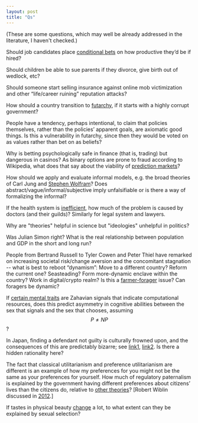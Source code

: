 ```yaml
---
layout: post
title: "Qs"
---
```


(These are some questions, which may well be already addressed in the
literature, I haven't checked.)

Should job candidates place [conditional
bets](http://mason.gmu.edu/~rhanson/dumpceo.html) on how productive they’d be
if hired?
<!--
Should other people who know the candidate or company be able to bet too?
redundant
-->

Should children be able to sue parents if they divorce, give birth out of
wedlock, etc?

Should someone start selling insurance against online mob victimization and
other “life/career ruining” reputation attacks?

How should a country transition to [futarchy](http://mason.gmu.edu/~rhanson/futarchy.html),
if it starts with a highly corrupt government?

People have a tendency, perhaps intentional, to claim that policies themselves,
rather than the policies’ apparent goals, are axiomatic good things.
Is this a vulnerability in futarchy, since then they would be voted on as
values rather than bet on as beliefs?

Why is betting psychologically safe in finance (that is, trading) but dangerous
in casinos? As binary options are prone to fraud according to Wikipedia, what
does that say about the viability of
[prediction markets](https://en.wikipedia.org/wiki/Prediction_market)?

How should we apply and evaluate informal models, e.g. the broad theories of
Carl Jung and
[Stephen Wolfram](https://www.wolframscience.com/nks/)?
Does abstract/vague/informal/subjective imply unfalsifiable or is there a
way of formalizing the informal?

If the health system is
[inefficient](http://www.overcomingbias.com/2007/05/rand_health_ins.html), how
much of the problem is caused by doctors (and their guilds)? Similarly for
legal system and lawyers.

Why are "theories" helpful in science but "ideologies" unhelpful in politics?

Was Julian Simon right? What is the real relationship between population and
GDP in the short and long run?

People from Bertrand Russell to Tyler Cowen and Peter Thiel have remarked on
increasing societal risk/change aversion and the concomitant stagnation -- what
is best to reboot “dynamism”: Move to a different country? Reform the current
one? Seasteading? Form more-dynamic enclave within the country? Work in
digital/crypto realm? Is this a [farmer-forager](http://www.overcomingbias.com/2010/10/fear-made-farmers.html)
issue? Can foragers be dynamic?

If [certain mental traits](https://www.primalpoly.com/the-mating-mind) are
Zahavian signals that indicate computational resources, does this predict
asymmetry in cognitive abilities between the sex that signals and the sex that
chooses, assuming $$P \neq NP$$?

In Japan, finding a defendant not guilty is culturally frowned upon, and
the consequences of this are predictably bizarre; see
[link1](https://www.youtube.com/watch?v=IRn4xzaugbk),
[link2](https://en.wikipedia.org/wiki/I_Just_Didn't_Do_It).
Is there a hidden rationality here?

The fact that classical utilitarianism and preference utilitarianism are
different is an example of how my preferences for you might not be the same as
your preferences for yourself.
How much of regulatory paternalism is explained by the government having
different preferences about citizens’ lives than the citizens do,
relative to [other theories](http://www.overcomingbias.com/2019/08/explaining-paternalism.html)?
[Robert Wiblin discussed in [2012](http://www.overcomingbias.com/2012/10/paternalism-can-be-kind-just-not-to-present-you.html).]

If tastes in physical beauty
[change](https://www.nytimes.com/1977/10/23/archives/when-fat-was-in-fashion-abundant-flesh-was-a-thing-of-beauty-to.html)
a lot, to what extent can they be explained by sexual selection?

